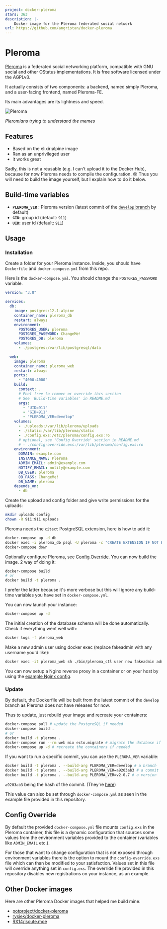 ```yaml
---
project: docker-pleroma
stars: 363
description: |-
    Docker image for the Pleroma federated social network
url: https://github.com/angristan/docker-pleroma
---
```


# Pleroma

[Pleroma](https://pleroma.social/) is a federated social networking platform, compatible with GNU social and other OStatus implementations. It is free software licensed under the AGPLv3.

It actually consists of two components: a backend, named simply Pleroma, and a user-facing frontend, named Pleroma-FE.

Its main advantages are its lightness and speed.

![Pleroma](https://github.com/angristan/docker-pleroma/assets/11699655/dba7bbe6-6cae-4fe9-8848-f92520509258)

_Pleromians trying to understand the memes_

## Features

- Based on the elixir:alpine image
- Ran as an unprivileged user
- It works great

Sadly, this is not a reusable (e.g. I can't upload it to the Docker Hub), because for now Pleroma needs to compile the configuration. 😢
Thus you will need to build the image yourself, but I explain how to do it below.

## Build-time variables

- **`PLEROMA_VER`** : Pleroma version (latest commit of the [`develop` branch](https://git.pleroma.social/pleroma/pleroma) by default)
- **`GID`**: group id (default: `911`)
- **`UID`**: user id (default: `911`)

## Usage

### Installation

Create a folder for your Pleroma instance. Inside, you should have `Dockerfile` and `docker-compose.yml` from this repo.

Here is the `docker-compose.yml`. You should change the `POSTGRES_PASSWORD` variable.

```yaml
version: "3.8"

services:
  db:
    image: postgres:12.1-alpine
    container_name: pleroma_db
    restart: always
    environment:
      POSTGRES_USER: pleroma
      POSTGRES_PASSWORD: ChangeMe!
      POSTGRES_DB: pleroma
    volumes:
      - ./postgres:/var/lib/postgresql/data

  web:
    image: pleroma
    container_name: pleroma_web
    restart: always
    ports:
      - "4000:4000"
    build:
      context: .
      # Feel free to remove or override this section
      # See 'Build-time variables' in README.md
      args:
        - "UID=911"
        - "GID=911"
        - "PLEROMA_VER=develop"
    volumes:
      - ./uploads:/var/lib/pleroma/uploads
      - ./static:/var/lib/pleroma/static
      - ./config.exs:/etc/pleroma/config.exs:ro
      # optional, see 'Config Override' section in README.md
      # - ./config-override.exs:/var/lib/pleroma/config.exs:ro
    environment:
      DOMAIN: example.com
      INSTANCE_NAME: Pleroma
      ADMIN_EMAIL: admin@example.com
      NOTIFY_EMAIL: notify@example.com
      DB_USER: pleroma
      DB_PASS: ChangeMe!
      DB_NAME: pleroma
    depends_on:
      - db
```

Create the upload and config folder and give write permissions for the uploads:

```sh
mkdir uploads config
chown -R 911:911 uploads
```

Pleroma needs the `citext` PostgreSQL extension, here is how to add it:

```sh
docker-compose up -d db
docker exec -i pleroma_db psql -U pleroma -c "CREATE EXTENSION IF NOT EXISTS citext;"
docker-compose down
```

Optionally configure Pleroma, see [Config Override](#config-override).
You can now build the image. 2 way of doing it:

```sh
docker-compose build
# or
docker build -t pleroma .
```

I prefer the latter because it's more verbose but this will ignore any build-time variables you have set in `docker-compose.yml`.

You can now launch your instance:

```sh
docker-compose up -d
```

The initial creation of the database schema will be done automatically. Check if everything went well with:

```sh
docker logs -f pleroma_web
```

Make a new admin user using docker exec (replace fakeadmin with any username you'd like):

```sh
docker exec -it pleroma_web sh ./bin/pleroma_ctl user new fakeadmin admin@test.net --admin
```

You can now setup a Nginx reverse proxy in a container or on your host by using the [example Nginx config](https://git.pleroma.social/pleroma/pleroma/blob/develop/installation/pleroma.nginx).

### Update

By default, the Dockerfile will be built from the latest commit of the `develop` branch as Pleroma does not have releases for now.

Thus to update, just rebuild your image and recreate your containers:

```sh
docker-compose pull # update the PostgreSQL if needed
docker-compose build .
# or
docker build -t pleroma .
docker-compose run --rm web mix ecto.migrate # migrate the database if needed
docker-compose up -d # recreate the containers if needed
```

If you want to run a specific commit, you can use the `PLEROMA_VER` variable:

```sh
docker build -t pleroma . --build-arg PLEROMA_VER=develop # a branch
docker build -t pleroma . --build-arg PLEROMA_VER=a9203ab3 # a commit
docker build -t pleroma . --build-arg PLEROMA_VER=v2.0.7 # a version
```

`a9203ab3` being the hash of the commit. (They're [here](https://git.pleroma.social/pleroma/pleroma/commits/develop))

This value can also be set through `docker-compose.yml` as seen in the example file provided in this repository.

## Config Override

By default the provided `docker-compose.yml` file mounts `config.exs` in the Pleroma container, this file is a dynamic configuration that sources some values from the environment variables provided to the container (variables like `ADMIN_EMAIL` etc.).

For those that want to change configuration that is not exposed through environment variables there is the option to mount the `config-override.exs` file which can than be modified to your satisfaction. Values set in this file will override anything set in `config.exs`. The override file provided in this repository disables new registrations on your instance, as an example.

## Other Docker images

Here are other Pleroma Docker images that helped me build mine:

- [potproject/docker-pleroma](https://github.com/potproject/docker-pleroma)
- [rysiek/docker-pleroma](https://git.pleroma.social/rysiek/docker-pleroma)
- [RX14/iscute.moe](https://github.com/RX14/kurisu.rx14.co.uk/blob/master/services/iscute.moe/pleroma/Dockerfile)

